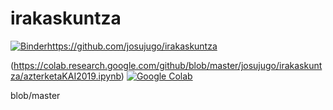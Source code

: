 # irakaskuntza

[![Binder](https://mybinder.org/badge_logo.svg)](https://mybinder.org/v2/gh/josujugo/irakaskuntza/master?filepath=azterketaKAI2019.ipynb)https://github.com/josujugo/irakaskuntza

(https://colab.research.google.com/github/blob/master/josujugo/irakaskuntza/azterketaKAI2019.ipynb)  [![Google Colab](https://badgen.net/badge/Launch/on%20Google%20Colab/blue?icon=terminal)](https://colab.research.google.com/github/blob/master/josujugo/irakaskuntza/azterketaKAI2019.ipynb)


blob/master
